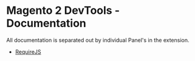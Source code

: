 # Magento 2 DevTools - Documentation

All documentation is separated out by individual Panel's in the extension.

-   [RequireJS](panels/RequireJS.md)
